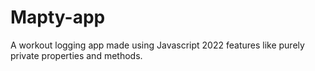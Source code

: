 # Mapty-app
A workout logging app made using Javascript 2022 features like purely private properties and methods. 

